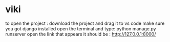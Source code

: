 # viki
to open the project :
download the project and drag it to vs code
make sure you got django installed 
open the terminal and type: python manage.py runserver 
open the link that appears it should be : http://127.0.0.1:8000/

